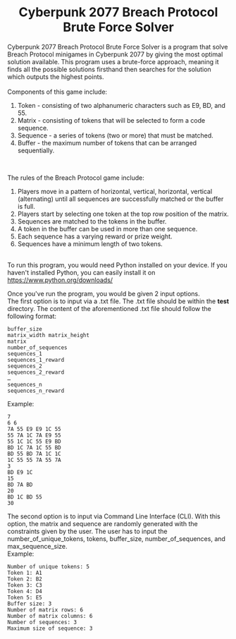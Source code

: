 <h1 align="center">Cyberpunk 2077 Breach Protocol Brute Force Solver</h1>

Cyberpunk 2077 Breach Protocol Brute Force Solver is a program that solve Breach Protocol minigames in Cyberpunk 2077 by giving the most optimal solution available. This program uses a brute-force approach, meaning it finds all the possible solutions firsthand then searches for the solution which outputs the highest points. <br />
<br />
Components of this game include:
1. Token - consisting of two alphanumeric characters such as E9, BD, and 55.
2. Matrix - consisting of tokens that will be selected to form a code sequence.
3. Sequence - a series of tokens (two or more) that must be matched.
4. Buffer - the maximum number of tokens that can be arranged sequentially.
<br />

The rules of the Breach Protocol game include:
1. Players move in a pattern of horizontal, vertical, horizontal, vertical (alternating) until all sequences are successfully matched or the buffer is full.
2. Players start by selecting one token at the top row position of the matrix.
3. Sequences are matched to the tokens in the buffer.
4. A token in the buffer can be used in more than one sequence.
5. Each sequence has a varying reward or prize weight.
6. Sequences have a minimum length of two tokens. <br />

<br />To run this program, you would need Python installed on your device. If you haven't installed Python, you can easily install it on
<https://www.python.org/downloads/>

Once you've run the program, you would be given 2 input options. <br />
The first option is to input via a .txt file. The .txt file should be within the **test** directory. The content of the aforementioned .txt file should follow the following format:
<br />
```git
buffer_size
matrix_width matrix_height
matrix
number_of_sequences
sequences_1
sequences_1_reward
sequences_2
sequences_2_reward
…
sequences_n
sequences_n_reward
```

Example:
```git
7
6 6
7A 55 E9 E9 1C 55
55 7A 1C 7A E9 55
55 1C 1C 55 E9 BD
BD 1C 7A 1C 55 BD
BD 55 BD 7A 1C 1C
1C 55 55 7A 55 7A
3
BD E9 1C
15
BD 7A BD
20
BD 1C BD 55
30
```

The second option is to input via Command Line Interface (CLI). With this option, the matrix and sequence are randomly generated with the constraints given by the user. The user has to input the number_of_unique_tokens, tokens, buffer_size, number_of_sequences, and max_sequence_size. <br />
Example:
```git
Number of unique tokens: 5
Token 1: A1
Token 2: B2
Token 3: C3
Token 4: D4
Token 5: E5
Buffer size: 3
Number of matrix rows: 6
Number of matrix columns: 6
Number of sequences: 3
Maximum size of sequence: 3
```
